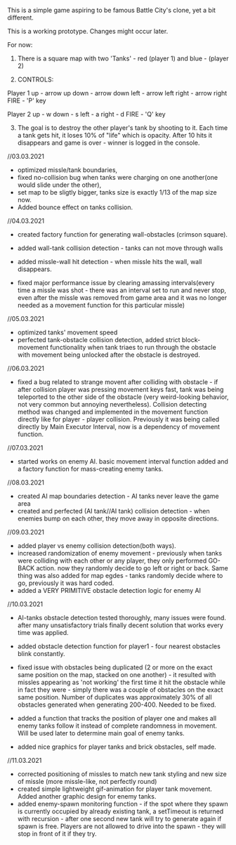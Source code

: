 This is a simple game aspiring to be famous Battle City's clone, yet a bit different.

This is a working prototype. Changes might occur later.

For now: 
1. There is a square map with two 'Tanks' - red (player 1) and blue - (player 2)


2. CONTROLS:

Player 1
up - arrow up
down - arrow down
left - arrow left
right - arrow right
FIRE - 'P' key

Player 2
up - w
down - s
left - a
right - d
FIRE - 'Q' key

3. The goal is to destroy the other player's tank by shooting to it. Each time a tank gets hit,
it loses 10% of "life" which is opacity. After 10 hits it disappears and game is over - 
winner is logged in the console.



//03.03.2021 
- optimized missle/tank boundaries, 
- fixed no-collision bug when tanks were charging on one another(one would slide under the other), 
- set map to be sligtly bigger, tanks size is exactly 1/13 of the map size now. 
- Added bounce effect on tanks collision.

//04.03.2021 
- created factory function for generating wall-obstacles (crimson square).
- added wall-tank collision detection - tanks can not move through walls
- added missle-wall hit detection - when missle hits the wall, wall disappears.

- fixed major performance issue by clearing amassing intervals(every time a missle
was shot - there was an interval set to run and never stop, even after the missle was removed from game area and it was no longer needed as a movement function for this particular missle)

//05.03.2021 
- optimized tanks' movement speed 
- perfected tank-obstacle collision detection, added strict block-movement functionality
when tank triaes to run through the obstacle with movement being unlocked after the obstacle is destroyed.

//06.03.2021
- fixed a bug related to strange movent after colliding with obstacle - if after collision player was pressing movement keys fast, tank was being teleported to the other side of the obstacle (very weird-looking behavior, not very common but annoying nevertheless). Collision detecting method was changed and implemented in the movement function directly like for player - player collision. 
Previously it was being called directly by Main Executor Interval, now is a dependency of movement function.

//07.03.2021
- started works on enemy AI. basic movement interval function added and a factory function for mass-creating enemy tanks.

//08.03.2021
- created AI map boundaries detection - AI tanks never leave the game area
- created and perfected (AI tank//AI tank) collision detection - when enemies bump on each other, they move away in opposite directions. 

//09.03.2021
- added player vs enemy collision detection(both ways).
- increased randomization of enemy movement - previously when tanks were colliding with each other or any player, they only performed GO-BACK action. now they randomly decide to go left or right or back. 
Same thing was also added for map egdes - tanks randomly decide where to go, previously it was hard coded.
- added a VERY PRIMITIVE obstacle detection logic for enemy AI

//10.03.2021
- AI-tanks obstacle detection tested thoroughly, many issues were found.
after many unsatisfactory trials finally decent solution that works every time was applied.
- added obstacle detection function for player1 - four nearest obstacles blink constantly.
- fixed issue with obstacles being duplicated (2 or more on the exact same position on the map, stacked on one another) - it resulted with missles appearing as 'not working' the first time it hit the obstacle while in fact they were - simply there was a couple of  obstacles on the exact same position. Number of duplicates was approximately 30% of all obstacles generated when generating 200-400. Needed to be fixed.

- added a function that tracks the position of player one and makes all enemy tanks follow it instead of complete randomness in movement. Will be used later to determine main goal of enemy tanks.

- added nice graphics for player tanks and brick obstacles, self made.

//11.03.2021
- corrected positioning of missles to match new tank styling and new size of missle (more missle-like, not perfectly round)
- created simple lightweight gif-animation for player tank movement. Added another graphic design for enemy tanks.
- added enemy-spawn monitoring function - if the spot where they spawn is currently occupied by already existing tank, a setTimeout is returned with recursion - after one second new tank will try to generate again if spawn is free. Players are not allowed to drive into the spawn - they will stop in front of it if they try. 
